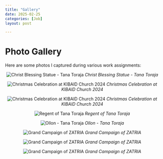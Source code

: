 ```yaml
---
title: "Gallery"
date: 2025-02-25
categories: [Job]
layout: post

---
```


# Photo Gallery

Here are some photos I captured during various work assignments:

<div align="center">

![Christ Blessing Statue - Tana Toraja](/assets/img/patung.jpg)
*Christ Blessing Statue - Tana Toraja*

![Christmas Celebration at KIBAID Church 2024](/assets/img/RAR02755.jpg)
*Christmas Celebration at KIBAID Church 2024*

![Christmas Celebration at KIBAID Church 2024](/assets/img/RAR01096.jpg)
*Christmas Celebration at KIBAID Church 2024*

![Regent of Tana Toraja](/assets/img/IMG_7743-2.jpg)
*Regent of Tana Toraja*

![Ollon - Tana Toraja](/assets/img/IMG_5203.png)
*Ollon - Tana Toraja*

![Grand Campaign of ZATRIA](/assets/img/IMG_1252.jpg)
*Grand Campaign of ZATRIA*

![Grand Campaign of ZATRIA](/assets/img/IMG_1354.jpg)
*Grand Campaign of ZATRIA*

![Grand Campaign of ZATRIA](/assets/img/IMG_7041.jpg)
*Grand Campaign of ZATRIA*

</div>
